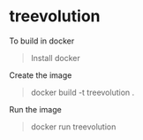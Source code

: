 # treevolution

To build in docker
> Install docker

Create the image
> docker build -t treevolution . 

Run the image
> docker run treevolution
